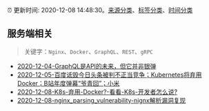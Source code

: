 :alarm_clock: 更新时间: 2020-12-08 14:48:30。[来源分类](../README.md)、[标签分类](../TAGS.md)、[时间分类](../TIMELINE.md)

## 服务端相关


> 关键字：`Nginx`、`Docker`、`GraphQL`、`REST`、`gRPC`



- [2020-12-04-GraphQL是API的未来，但它并非银弹](https://www.ershicimi.com/p/c86dcafab75045f83d79655cb59e090c) 
- [2020-12-05-百度诋毁今日头条被判不正当竞争；Kubernetes将弃用Docker；B站年度弹幕“爷青回”；小米](https://www.ershicimi.com/p/3cead49b59309b3d6ebd6780f81219b4) 
- [2020-12-08-K8s-弃用-Docker?-看看-K8s-开发者怎么说?](https://toutiao.io/k/ksqyycn) 
- [2020-12-08-nginx_parsing_vulnerability-nignx解析漏洞复现](https://sec.thief.one/article_content?a_id=88868915243b829d9702d415fddfb0b3) 